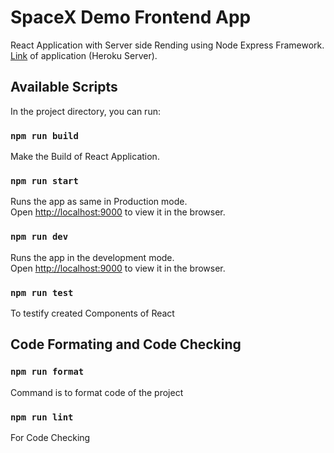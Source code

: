 # SpaceX Demo Frontend App
React Application with Server side Rending using Node Express Framework. [Link](https://spacex-frontend-app.herokuapp.com/) of application (Heroku Server).

## Available Scripts

In the project directory, you can run:

### `npm run build`

Make the Build of React Application.<br />

### `npm run start`

Runs the app as same in Production mode.<br />
Open [http://localhost:9000](http://localhost:9000) to view it in the browser.

### `npm run dev`

Runs the app in the development mode.<br />
Open [http://localhost:9000](http://localhost:9000) to view it in the browser.

### `npm run test`

To testify created Components of React<br />

## Code Formating and Code Checking

### `npm run format`

Command is to format code of the project<br />

### `npm run lint`

For Code Checking<br />
